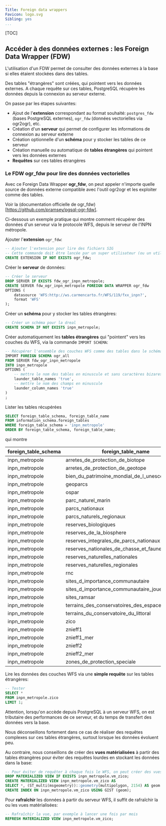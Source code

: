 ```yaml
---
Title: Foreign data wrappers
Favicon: logo.svg
Sibling: yes
...
```


[TOC]

## Accéder à des données externes : les Foreign Data Wrapper (FDW)

L'utilisation d'un FDW permet de consulter des données externes à la base si elles étaient stockées dans des tables.

Des tables "étrangères" sont créées, qui pointent vers les données externes. A chaque requête sur ces tables, PostgreSQL récupère les données depuis la connexion au serveur externe.

On passe par les étapes suivantes:

* Ajout de l'**extension** correspondant au format souhaité: `postgres_fdw` (bases PostgreSQL externes), `ogr_fdw` (données vectorielles via ogr2ogr), etc.
* Création d'un **serveur** qui permet de configurer les informations de connexion au serveur externe
* Création optionnelle d'un **schéma** pour y stocker les tables de ce serveur
* Création manuelle ou automatique de **tables étrangères** qui pointent vers les données externes
* **Requêtes** sur ces tables étrangères


### Le FDW ogr_fdw pour lire des données vectorielles

Avec ce Foreign Data Wrapper **ogr_fdw**, on peut appeler n'importe quelle source de données externe compatible avec l'outil ogr2ogr et les exploiter comme des tables.

Voir la (documentation officielle de ogr_fdw)[https://github.com/pramsey/pgsql-ogr-fdw].

Ci-dessous un exemple pratique qui montre comment récupérer des données d'un serveur via le protocole WFS, depuis le serveur de l'INPN métropole.

Ajouter l'**extension** `ogr_fdw`:

```sql
-- Ajouter l'extension pour lire des fichiers SIG
-- Cette commande doit être lancée par un super utilisateur (ou un utilisateur ayant le droit de le faire)
CREATE EXTENSION IF NOT EXISTS ogr_fdw;
```

Créer le **serveur** de données:

```sql
-- Créer le serveur
DROP SERVER IF EXISTS fdw_ogr_inpn_metropole;
CREATE SERVER fdw_ogr_inpn_metropole FOREIGN DATA WRAPPER ogr_fdw
OPTIONS (
    datasource 'WFS:http://ws.carmencarto.fr/WFS/119/fxx_inpn?',
    format 'WFS'
);
```

Créer un **schéma** pour y stocker les tables étrangères:

```sql
-- Créer un schéma pour la dreal
CREATE SCHEMA IF NOT EXISTS inpn_metropole;
```

Créer automatiquement les **tables étrangères** qui "pointent" vers les couches du WFS, via la commande `IMPORT SCHEMA`:

```sql
-- Récupérer l'ensemble des couches WFS comme des tables dans le schéma ref_dreal
IMPORT FOREIGN SCHEMA ogr_all
FROM SERVER fdw_ogr_inpn_metropole
INTO inpn_metropole
OPTIONS (
    -- mettre le nom des tables en minuscule et sans caractères bizares
    launder_table_names 'true',
    -- mettre le nom des champs en minuscule
    launder_column_names 'true'
)
;
```

Lister les tables récupérées

```sql
SELECT foreign_table_schema, foreign_table_name
FROM information_schema.foreign_tables
WHERE foreign_table_schema = 'inpn_metropole'
ORDER BY foreign_table_schema, foreign_table_name;
```
qui montre

| foreign_table_schema | foreign_table_name                               |
|----------------------|--------------------------------------------------|
| inpn_metropole       | arretes_de_protection_de_biotope                 |
| inpn_metropole       | arretes_de_protection_de_geotope                 |
| inpn_metropole       | bien_du_patrimoine_mondial_de_l_unesco           |
| inpn_metropole       | geoparcs                                         |
| inpn_metropole       | ospar                                            |
| inpn_metropole       | parc_naturel_marin                               |
| inpn_metropole       | parcs_nationaux                                  |
| inpn_metropole       | parcs_naturels_regionaux                         |
| inpn_metropole       | reserves_biologiques                             |
| inpn_metropole       | reserves_de_la_biosphere                         |
| inpn_metropole       | reserves_integrales_de_parcs_nationaux           |
| inpn_metropole       | reserves_nationales_de_chasse_et_faune_sauvage   |
| inpn_metropole       | reserves_naturelles_nationales                   |
| inpn_metropole       | reserves_naturelles_regionales                   |
| inpn_metropole       | rnc                                              |
| inpn_metropole       | sites_d_importance_communautaire                 |
| inpn_metropole       | sites_d_importance_communautaire_joue__zsc_sic_  |
| inpn_metropole       | sites_ramsar                                     |
| inpn_metropole       | terrains_des_conservatoires_des_espaces_naturels |
| inpn_metropole       | terrains_du_conservatoire_du_littoral            |
| inpn_metropole       | zico                                             |
| inpn_metropole       | znieff1                                          |
| inpn_metropole       | znieff1_mer                                      |
| inpn_metropole       | znieff2                                          |
| inpn_metropole       | znieff2_mer                                      |
| inpn_metropole       | zones_de_protection_speciale                     |


Lire les données des couches WFS via une **simple requête** sur les tables étrangères:

```sql
-- Tester
SELECT *
FROM inpn_metropole.zico
LIMIT 1;
```

Attention, lorsqu'on accède depuis PostgreSQL à un serveur WFS, on est tributaire des performances de ce serveur, et du temps de transfert des données vers la base.

Nous déconseillons fortement dans ce cas de réaliser des requêtes complexes sur ces tables étrangères, surtout lorsque les données évoluent peu.

Au contraire, nous conseillons de créer des **vues matérialisées** à partir des tables étrangères pour éviter des requêtes lourdes en stockant les données dans la base:

```sql
-- Pour éviter de requêter à chaque fois le WFS, on peut créer des vues matérialisées
DROP MATERIALIZED VIEW IF EXISTS inpn_metropole.vm_zico;
CREATE MATERIALIZED VIEW inpn_metropole.vm_zico AS
SELECT *, (ST_multi(msgeometry))::geometry(multipolygon, 2154) AS geom FROM inpn_metropole.zico;
CREATE INDEX ON inpn_metropole.vm_zico USING GIST (geom);
```

Pour **rafraîchir** les données à partir du serveur WFS, il suffit de rafraîchir la ou les vues matérialisées:

```sql
-- Rafraîchir la vue, par exemple à lancer une fois par mois
REFRESH MATERIALIZED VIEW inpn_metropole.vm_zico;
```


